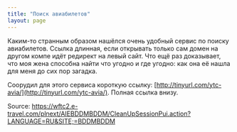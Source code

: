```yaml
---
title: "Поиск авиабилетов"
layout: page 
---
```

Каким-то странным образом нашёлся очень удобный сервис по поиску авиабилетов. Ссылка длинная, если открывать только сам домен на другом компе идёт редирект на левый сайт. Что ещё раз доказывает, что моя жена способна найти что угодно и где угодно: как она её нашла для меня до сих пор загадка.

Соорудил для этого сервиса короткую ссылку: [http://tinyurl.com/ytc-avia/](http://tinyurl.com/ytc-avia/). Полная ссылка внизу.

Source: https://wftc2.e-travel.com/plnext/AIEBDDMBDDM/CleanUpSessionPui.action?LANGUAGE=RU&SITE;=BDDMBDDM 
